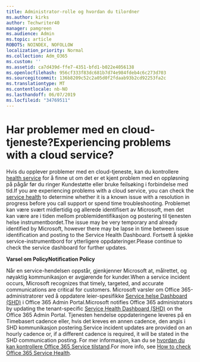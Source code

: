 ```yaml
---
title: Administrator-rolle og hvordan du tilordner
ms.author: kirks
author: Techwriter40
manager: pamgreen
ms.audience: Admin
ms.topic: article
ROBOTS: NOINDEX, NOFOLLOW
localization_priority: Normal
ms.collection: Adm_O365
ms.custom: ''
ms.assetid: ca7d439d-ffe7-4351-bfd1-b022e4056138
ms.openlocfilehash: 956cf333f83dc681b7d74e984fdeb4c6c273d703
ms.sourcegitcommit: 136b8209c52c2a05d0f2fdaab93b2cd92253fa2c
ms.translationtype: MT
ms.contentlocale: nb-NO
ms.lasthandoff: 06/07/2019
ms.locfileid: "34769511"
---
```

# <a name="experiencing-problems-with-a-cloud-service"></a><span data-ttu-id="36b14-102">Har problemer med en cloud-tjeneste?</span><span class="sxs-lookup"><span data-stu-id="36b14-102">Experiencing problems with a cloud service?</span></span>

<span data-ttu-id="36b14-103">Hvis du opplever problemer med en cloud-tjeneste, kan du kontrollere [health service](https://admin.microsoft.com/AdminPortal/Home#/servicehealth) for å finne ut om det er et kjent problem med en oppløsning på pågår før du ringer Kundestøtte eller bruke feilsøking i forbindelse med tid.</span><span class="sxs-lookup"><span data-stu-id="36b14-103">If you are experiencing problems with a cloud service, you can check the [service health](https://admin.microsoft.com/AdminPortal/Home#/servicehealth) to determine whether it is a known issue with a resolution in progress before you call support or spend time troubleshooting.</span></span> <span data-ttu-id="36b14-104">Problemet kan være svært midlertidig og allerede identifisert av Microsoft, men det kan være are i tiden mellom problemidentifikasjon og postering til tjenesten helse instrumentbordet.</span><span class="sxs-lookup"><span data-stu-id="36b14-104">The issue may be very temporary and already identified by Microsoft, however there may be lapse in time between issue identification and posting to the Service Health Dashboard.</span></span> <span data-ttu-id="36b14-105">Fortsett å sjekke service-instrumentbord for ytterligere oppdateringer.</span><span class="sxs-lookup"><span data-stu-id="36b14-105">Please continue to check the service dashboard for further updates.</span></span>

<span data-ttu-id="36b14-106">**Varsel om Policy**</span><span class="sxs-lookup"><span data-stu-id="36b14-106">**Notification Policy**</span></span>

<span data-ttu-id="36b14-107">Når en service-hendelsen oppstår, gjenkjenner Microsoft at, målrettet, og nøyaktig kommunikasjon er avgjørende for kunder.</span><span class="sxs-lookup"><span data-stu-id="36b14-107">When a service incident occurs, Microsoft recognizes that timely, targeted, and accurate communications are critical for customers.</span></span> <span data-ttu-id="36b14-108">Microsoft varsler om Office 365-administratorer ved å oppdatere leier-spesifikke [Service helse Dashboard (SHD)](https://admin.microsoft.com/AdminPortal/Home#/servicehealth) i Office 365 Admin Portal.</span><span class="sxs-lookup"><span data-stu-id="36b14-108">Microsoft notifies Office 365 administrators by updating the tenant-specific [Service Health Dashboard (SHD)](https://admin.microsoft.com/AdminPortal/Home#/servicehealth) on the Office 365 Admin Portal.</span></span> <span data-ttu-id="36b14-109">Tjenesten hendelse oppdateringene leveres på en Timebasert cadence eller, hvis det kreves en annen cadence, den angis i SHD kommunikasjon postering.</span><span class="sxs-lookup"><span data-stu-id="36b14-109">Service incident updates are provided on an hourly cadence or, if a different cadence is required, it will be stated in the SHD communication posting.</span></span> <span data-ttu-id="36b14-110">For mer informasjon, kan du se [hvordan du kan kontrollere Office 365 Service tilstand](https://docs.microsoft.com/office365/enterprise/view-service-health).</span><span class="sxs-lookup"><span data-stu-id="36b14-110">For more info, see [How to check Office 365 Service Health](https://docs.microsoft.com/office365/enterprise/view-service-health).</span></span>

